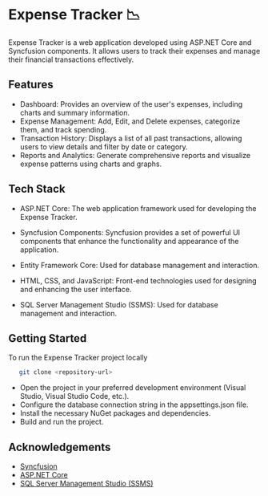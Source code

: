 
# Expense Tracker 📉


Expense Tracker is a web application developed using ASP.NET Core and Syncfusion components. It allows users to track their expenses and manage their financial transactions effectively.




## Features
- Dashboard: Provides an overview of the user's expenses, including charts and summary information.
- Expense Management: Add, Edit, and Delete expenses, categorize them, and track spending.
- Transaction History: Displays a list of all past transactions, allowing users to view details and filter by date or category.
- Reports and Analytics: Generate comprehensive reports and visualize expense patterns using charts and graphs.







## Tech Stack

 - ASP.NET Core: The web application framework used for developing the Expense Tracker.

- Syncfusion Components: Syncfusion provides a set of powerful UI components that enhance the functionality and appearance of the application.
- Entity Framework Core: Used for database management and interaction.
- HTML, CSS, and JavaScript: Front-end technologies used for designing and enhancing the user interface.
- SQL Server Management Studio (SSMS): Used for database management and interaction.


## Getting Started

To run the Expense Tracker project locally

```bash
   git clone <repository-url>
```

- Open the project in your preferred development environment (Visual Studio, Visual Studio Code, etc.).
- Configure the database connection string in the appsettings.json file.
- Install the necessary NuGet packages and dependencies.
- Build and run the project.
## Acknowledgements

 - [Syncfusion](https://www.syncfusion.com/aspnet-core-ui-controls)
 - [ASP.NET Core](https://dotnet.microsoft.com/en-us/aspnet/core)
 - [SQL Server Management Studio (SSMS)](https://learn.microsoft.com/en-us/sql/ssms/download-sql-server-management-studio-ssms?view=sql-server-ver16)


